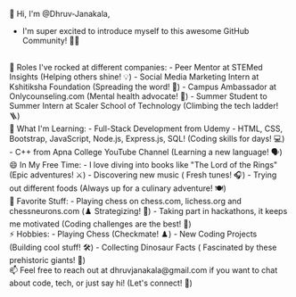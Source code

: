 👋 Hi, I'm @Dhruv-Janakala,
- I'm super excited to introduce myself to this awesome GitHub Community! 🚀✨
<br>
💞️ Roles I've rocked at different companies:
- Peer Mentor at STEMed Insights  (Helping others shine! 💡)
- Social Media Marketing Intern at Kshitiksha Foundation  (Spreading the word! 📣)
- Campus Ambassador at Onlycounseling.com  (Mental health advocate! 🧠)
- Summer Student to Summer Intern at Scaler School of Technology  (Climbing the tech ladder! 🪜)
<br>
🌱 What I'm Learning:
- Full-Stack Development from Udemy  - HTML, CSS, Bootstrap, JavaScript, Node.js, Express.js, SQL!  (Coding skills for days! 💻)
-  C++ from Apna College YouTube Channel  (Learning a new language! 🗣️)
<br>
😄 In My Free Time:
- I love diving into books like "The Lord of the Rings"  (Epic adventures! ⚔️)
- Discovering new music  (  Fresh tunes! 🎧)
- Trying out different foods  (Always up for a culinary adventure! 🍽️)
<br>
👀 Favorite Stuff:
- Playing chess on chess.com, lichess.org and chessneurons.com (♟️ Strategizing! 🧠)
- Taking part in hackathons, it keeps me motivated  (Coding challenges are the best! 💪)
<br>
⚡ Hobbies:
- Playing Chess  (Checkmate! ♟️)
- New Coding Projects  (Building cool stuff! 🛠️)
- Collecting Dinosaur Facts  ( Fascinated by these prehistoric giants! 🦖)
<br>
📫 Feel free to reach out at dhruvjanakala@gmail.com if you want to chat about code, tech, or just say hi!  (Let's connect! 👋)

<!---
Dhruv-Janakala/Dhruv-Janakala is a ✨ special ✨ repository because its `README.md` (this file) appears on your GitHub profile.
You can click the Preview link to take a look at your changes.
--->
